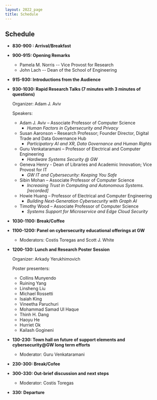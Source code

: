 ```yaml
---
layout: 2022_page
title: Schedule
---
```


## Schedule

* **830-900 : Arrival/Breakfast**

* **900-915: Opening Remarks**
  * Pamela M. Norris -- Vice Provost for Research
  * John Lach -- Dean of the School of Engineering

* **915-930: Introductions from the Audience**
 

* **930-1030: Rapid Research Talks (7 minutes with 3 minutes of questions)**

  Organizer: Adam J. Aviv

  Speakers:
  * Adam J. Aviv – Associate Professor of Computer Science
    * *Human Factors in Cybersecurity and Privacy*
  * Susan Aaronson – Research Professor; Founder Director, Digital Trade and Data Governance Hub 
    * *Participatory AI and XR, Data Governance and Human Rights*
  * Guru Venkataramani – Professor of Electrical and Computer Engineering 
    * *Hardware Systems Security @ GW*
  * Geneva Henry - Dean of Libraries and Academic Innovation; Vice Provost for IT
    * *GW IT and Cybersecurity: Keeping You Safe*
  * Sibin Mohan – Associate Professor of Computer Science
    * *Increasing Trust in Computing and Autonomous Systems. [recorded]*
  * Howie Huang – Professor of Electrical and Computer Engineering 
    * *Building Next-Generation Cybersecurity with Graph AI*
  * Timothy Wood – Associate Professor of Computer Science 
    * *Systems Support for Microservice and Edge Cloud Security*


* **1030-1100: Break/Coffee**

* **1100-1200: Panel on cybersecurity educational offerings at GW**
  * Moderators: Costis Toregas and Scott J. White
  
* **1200-130: Lunch and Research Poster Session**
  
  Organizer: Arkady Yerukhimovich

  Poster presenters:
  * Collins Munyendo
  * Ruining Yang
  * Linsheng Liu
  * Michael Rossetti
  * Isaiah King
  * Vineetha Paruchuri
  * Mohammad Samad Ul Haque
  * Thinh H. Dang
  * Haoyu He
  * Hurriet Ok
  * Kailash Gogineni

* **130-230: Town hall on future of support elements and cybersecurity@GW long term efforts**
  * Moderator: Guru Venkataramani
  
* **230-300: Break/Cofee**

* **300-330: Out-brief discussion and next steps**
  * Moderator: Costis Toregas
  
* **330: Departure**
